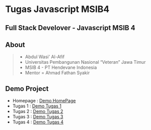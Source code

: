 # Tugas Javascript MSIB4

## Full Stack Develover - Javascript MSIB 4

## About

> - Abdul Wasi' Al-Afif
> - Universitas Pembangunan Nasional “Veteran” Jawa Timur
> - MSIB 4 - PT Hendevane Indonesia
> - Mentor = Ahmad Fathan Syakir

## Demo Project

- Homepage : <a href="https://abdwasidev.github.io/Tugas-Javascript-MSIB4/">Demo HomePage</a>
- Tugas 1 : <a href="https://abdwasidev.github.io/Tugas-Javascript-MSIB4/tugasJS1/">Demo Tugas 1</a>
- Tugas 2 : <a href="https://abdwasidev.github.io/Tugas-Javascript-MSIB4/tugasJS2/">Demo Tugas 2</a>
- Tugas 3 : <a href="https://abdwasidev.github.io/Tugas-Javascript-MSIB4/tugasJS3/">Demo Tugas 3</a>
- Tugas 4 : <a href="https://abdwasidev.github.io/Tugas-Javascript-MSIB4/tugasJS4/">Demo Tugas 4</a>
